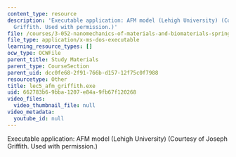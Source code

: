 ```yaml
---
content_type: resource
description: 'Executable application: AFM model (Lehigh University) (Courtesy of Joseph
  Griffith. Used with permission.)'
file: /courses/3-052-nanomechanics-of-materials-and-biomaterials-spring-2007/662783b69bba1207e84a9fb67f120268_lec5_afm_griffith.exe
file_type: application/x-ms-dos-executable
learning_resource_types: []
ocw_type: OCWFile
parent_title: Study Materials
parent_type: CourseSection
parent_uid: dcc0fe68-2f91-766b-d157-12f75c0f7988
resourcetype: Other
title: lec5_afm_griffith.exe
uid: 662783b6-9bba-1207-e84a-9fb67f120268
video_files:
  video_thumbnail_file: null
video_metadata:
  youtube_id: null
---
```

Executable application: AFM model (Lehigh University) (Courtesy of Joseph Griffith. Used with permission.)

